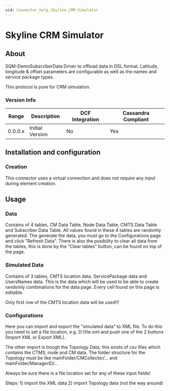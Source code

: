 ```yaml
---
uid: Connector_help_Skyline_CRM_Simulator
---
```


# Skyline CRM Simulator

## About

SQM-DemoSubscriberData Driver to offload data in DSL format. Latitude, longitude & offset parameters are configurable as well as the names and service package types.

This protocol is pure for CRM simulation.

### Version Info

| **Range** | **Description** | **DCF Integration** | **Cassandra Compliant** |
|------------------|-----------------|---------------------|-------------------------|
| 0.0.0.x          | Initial Version | No                  | Yes                     |

## Installation and configuration

### Creation

This connector uses a virtual connection and does not require any input during element creation.

## Usage

### Data

Contains of 4 tables, CM Data Table, Node Data Table, CMTS Data Table and Subscriber Data Table. All values found in these 4 tables are randomly generated. The generate the data, you must go to the Configurations page and click "Refresh Data". There is also the posibility to clear all data from the tables, this is done by the "Clear tables" button, can be found on top of the page.

### Simulated Data

Contains of 3 tables, CMTS location data, ServicePackage data and UsersNames data. This is the data which will be used to be able to create randomly combinations for the data page. Every cell found on this page is editable.

Only first row of the CMTS location data will be used!!!

### Configurations

Here you can import and export the "simulated data" to XML file. To do this you need to set a file location, e.g. D:\file.xml and push one of the 2 buttons (Import XML or Export XML).

The other import is trough the Topology Data, this exists of csv files which contains the CTMS, node and CM data. The folder structure for the Topology must be like mainFolder/CMCollector/... and mainFolder/ManagerID/...

Always be sure there is a file location set for any of these input fields!

Steps: 1) import the XML data 2) import Topology data (not the way around)
